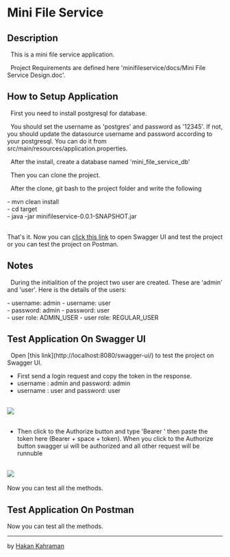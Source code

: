 # Mini File Service

## Description
<p>&nbsp; This is a mini file service application.</p>

<p>&nbsp; Project Requirements are defined here 'minifileservice/docs/Mini File Service Design.doc'.</p>

## How to Setup Application
<p>&nbsp; First you need to install postgresql for database.</p>
<p>&nbsp; You should set the username as 'postgres' and password as '12345'. If not, you should update the datasource username and password according to your postgresql. You can do it from src/main/resources/application.properties.</p>

<p>&nbsp; After the install, create a database named 'mini_file_service_db'</p>

<p>&nbsp; Then you can clone the project.</p>
<p>&nbsp; After the clone, git bash to the project folder and write the following</p>
- mvn clean install <br/>
- cd target <br/>
- java -jar minifileservice-0.0.1-SNAPSHOT.jar <br/><br/>

That's it. Now you can [click this link](http://localhost:8080/swagger-ui/) to open Swagger UI and test the project or you can test the project on Postman.

## Notes
<p>&nbsp; During the initialition of the project two user are created. These are 'admin' and 'user'. Here is the details of the users: </p>
- username: admin              - username: user<br/>
- password: admin              - password: user<br/>
- user role: ADMIN_USER        - user role: REGULAR_USER<br/>

## Test Application On Swagger UI
<p>&nbsp; Open [this link](http://localhost:8080/swagger-ui/) to test the project on Swagger UI.</p>

- First send a login request and copy the token in the response.<br/>
- username : admin and password: admin
- username : user and password: user
<br/>
<img src = "/images/Swagger 1.jpg">
<br/><br/>

- Then click to the Authorize button and type 'Bearer ' then paste the token here (Bearer + space + token). When you click to the Authorize button swagger ui will be authorized and all other request will be runnuble
<br/>
<img src = "/images/Swagger 2.jpg">
<br/><br/>
Now you can test all the methods.

## Test Application On Postman




Now you can test all the methods.

---

by [Hakan Kahraman](https://github.com/hakankhrmn)
